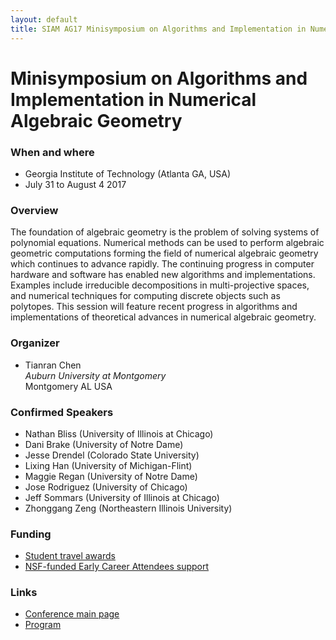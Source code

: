 ```yaml
---
layout: default
title: SIAM AG17 Minisymposium on Algorithms and Implementation in Numerical Algebraic Geometry
---
```


# Minisymposium on Algorithms and Implementation in Numerical Algebraic Geometry

### When and where
* Georgia Institute of Technology (Atlanta GA, USA)
* July 31 to August 4 2017

### Overview
The foundation of algebraic geometry is the problem of solving systems of
polynomial equations.
Numerical methods can be used to perform algebraic geometric computations forming
the field of numerical algebraic geometry which continues to advance rapidly.
The continuing progress in computer hardware and software has enabled new algorithms and implementations.
Examples include irreducible decompositions in multi-projective spaces,
and numerical techniques for computing discrete objects such as polytopes.
This session will feature recent progress in algorithms and implementations
of theoretical advances in numerical algebraic geometry.

### Organizer

* Tianran Chen  
_Auburn University at Montgomery_  
Montgomery AL USA

### Confirmed Speakers

* Nathan Bliss (University of Illinois at Chicago)
* Dani Brake (University of Notre Dame)
* Jesse Drendel (Colorado State University)
* Lixing Han (University of Michigan-Flint)
* Maggie Regan (University of Notre Dame)
* Jose Rodriguez (University of Chicago)
* Jeff Sommars (University of Illinois at Chicago)
* Zhonggang Zeng (Northeastern Illinois University)

### Funding

* [Student travel awards](http://www.siam.org/prizes/sponsored/travel.php)
* [NSF-funded Early Career Attendees support](http://www.siam.org/prizes/sponsored/earlycareertravel.php)

### Links

* [Conference main page](http://www.siam.org/meetings/ag17/index.php)
* [Program](http://meetings.siam.org/program.cfm?CONFCODE=AG17)
